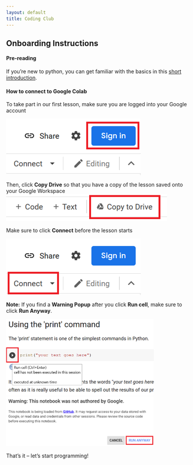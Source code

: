 ```yaml
--- 
layout: default
title: Coding Club
---
```


## Onboarding Instructions

#### Pre-reading

If you’re new to python, you can get familiar with the basics in this [short introduction](https://www.w3schools.com/python/python_intro.asp).

#### How to connect to Google Colab

To take part in our first lesson, make sure you are logged into your Google account

![sign-in](/assets/img/coding-club/sign-in.png)

Then, click **Copy Drive** so that you have a copy of the lesson saved onto your Google Workspace ![save-to-gdrive](/assets/img/coding-club/save-to-gdrive.png)

Make sure to click **Connect** before the lesson starts

![connect](/assets/img/coding-club/connect.png)

**Note:** If you find a **Warning Popup** after you click **Run cell**, make sure to click **Run Anyway**.

<img src="/assets/img/coding-club/run-cell.png" alt="run-cell" width="400"/>

<img src="/assets/img/coding-club/pop-up.png" alt="pop-up" width="400"/>

That’s it – let’s start programming!